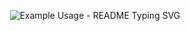 
<p align="center">
  <img src="https://readme-typing-svg.demolab.com/?lines=Hi🖐️;I+am+Asma+jamshidian🎮;I +am+a+Front_end+Developer👩‍💻;&font=Fira%20Code&center=true&width=880&height=50&duration=4000&pause=2000" alt="Example Usage - README Typing SVG">
</p>

